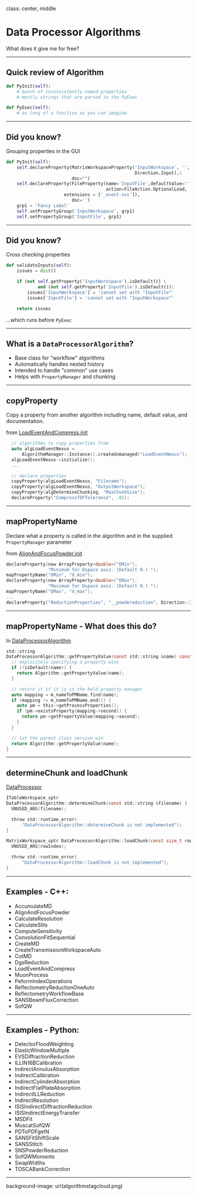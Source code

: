 class: center, middle

# Data Processor Algorithms

What does it give me for free?

---

## Quick review of Algorithm

```python
def PyInit(self):
    # bunch of inconsistently named properties
    # mostly strings that are parsed in the PyExec

def PyExec(self):
    # as long of a function as you can imagine
```

---

## Did you know?

Grouping properties in the GUI

```python
def PyInit(self):
    self.declareProperty(MatrixWorkspaceProperty('InputWorkspace', '',
                                                 Direction.Input),\
                         doc="")
    self.declareProperty(FileProperty(name='InputFile',defaultValue='',
                                      action=FileAction.OptionalLoad,
				      extensions = ['_event.nxs']),
                         doc='')
    grp1 = 'Fancy Label'
    self.setPropertyGroup('InputWorkspace', grp1)
    self.setPropertyGroup('InputFile', grp1)
```

---

## Did you know?

Cross checking properties

```python
def validateInputs(self):
    issues = dict()

    if (not self.getProperty('InputWorkspace').isDefault()) \
            and (not self.getProperty('InputFile').isDefault()):
        issues['InputWorkspace'] = 'cannot set with "InputFile"'
        issues['InputFile'] = 'cannot set with "InputWorkspace"'

    return issues
```

...which runs before `PyExec`

---

## What is a `DataProcessorAlgorithm`?

* Base class for "workflow" algorithms
* Automatically handles nested history
* Intended to handle "common" use cases
* Helps with `PropertyManager` and chunking

---

## copyProperty

Copy a property from another algorithm including name, default value,
and documentation.

from [LoadEventAndCompress.init](https://github.com/mantidproject/mantid/blob/master/Framework/WorkflowAlgorithms/src/LoadEventAndCompress.cpp#L56)
```C
  // algorithms to copy properties from
  auto algLoadEventNexus =
      AlgorithmManager::Instance().createUnmanaged("LoadEventNexus");
  algLoadEventNexus->initialize();
  ...

  // declare properties
  copyProperty(algLoadEventNexus, "Filename");
  copyProperty(algLoadEventNexus, "OutputWorkspace");
  copyProperty(algDetermineChunking, "MaxChunkSize");
  declareProperty("CompressTOFTolerance", .01);
```

---

## mapPropertyName

Declare what a property is called in the algorithm and in the supplied
`PropertyManager` parameter

from [AlignAndFocusPowder.init](https://github.com/mantidproject/mantid/blob/411ba917b926f67def3784ee04ebd9a20019d759/Framework/WorkflowAlgorithms/src/AlignAndFocusPowder.cpp#L115)
```C
declareProperty(new ArrayProperty<double>("DMin"),
                "Minimum for Dspace axis. (Default 0.) ");
mapPropertyName("DMin", "d_min");
declareProperty(new ArrayProperty<double>("DMax"),
                "Maximum for Dspace axis. (Default 0.) ");
mapPropertyName("DMax", "d_max");
...
declareProperty("ReductionProperties", "__powdereduction", Direction::Input);
```

---

## mapPropertyName - What does this do?

In [DataProcessorAlgorithm](https://github.com/mantidproject/mantid/blob/f821234b70f872355f8be2a3735e17d00f31ff40/Framework/API/src/DataProcessorAlgorithm.cpp#L148)
```C
std::string
DataProcessorAlgorithm::getPropertyValue(const std::string &name) const {
  // explicitely specifying a property wins
  if (!isDefault(name)) {
    return Algorithm::getPropertyValue(name);
  }

  // return it if it is in the held property manager
  auto mapping = m_nameToPMName.find(name);
  if (mapping != m_nameToPMName.end()) {
    auto pm = this->getProcessProperties();
    if (pm->existsProperty(mapping->second)) {
      return pm->getPropertyValue(mapping->second);
    }
  }

  // let the parent class version win
  return Algorithm::getPropertyValue(name);
}
```

---

## determineChunk and loadChunk

[DataProcessor](https://github.com/mantidproject/mantid/blob/f821234b70f872355f8be2a3735e17d00f31ff40/Framework/API/src/DataProcessorAlgorithm.cpp#L194)
```C
ITableWorkspace_sptr
DataProcessorAlgorithm::determineChunk(const std::string &filename) {
  UNUSED_ARG(filename);

  throw std::runtime_error(
      "DataProcessorAlgorithm::determineChunk is not implemented");
}

MatrixWorkspace_sptr DataProcessorAlgorithm::loadChunk(const size_t rowIndex) {
  UNUSED_ARG(rowIndex);

  throw std::runtime_error(
      "DataProcessorAlgorithm::loadChunk is not implemented");
}
```

---

## Examples - C++:

* AccumulateMD
* AlignAndFocusPowder
* CalculateResolution
* CalculateSlits
* ComputeSensitivity
* ConvolutionFitSequential
* CreateMD
* CreateTransmissionWorkspaceAuto
* CutMD
* DgsReduction
* LoadEventAndCompress
* MuonProcess
* PeformIndexOperations
* ReflectometryReductionOneAuto
* ReflectometryWorkflowBase
* SANSBeamFluxCorrection
* SofQW

---

## Examples - Python:

* DetectorFloodWeighting
* ElasticWindowMultiple
* EVSDiffractionReduction
* ILLIN16BCalibration
* IndirectAnnulusAbsorption
* IndirectCalibration
* IndirectCylinderAbsorption
* IndirectFlatPlateAbsorption
* IndirectILLReduction
* IndirectResolution
* ISISIndirectDiffractionReduction
* ISISIndirectEnergyTransfer
* MSDFit
* MuscatSofQW
* PDToPDFgetN
* SANSFitShiftScale
* SANSStitch
* SNSPowderReduction
* SofQWMoments
* SwapWidths
* TOSCABankCorrection

---

background-image: url(algorithmstagcloud.png)
